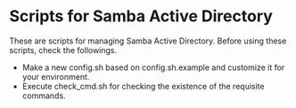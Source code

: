 # Scripts for Samba Active Directory

These are scripts for managing Samba Active Directory. Before using these scripts, check the followings.

- Make a new config.sh based on config.sh.example and customize it for your environment.
- Execute check_cmd.sh for checking the existence of the requisite commands.
